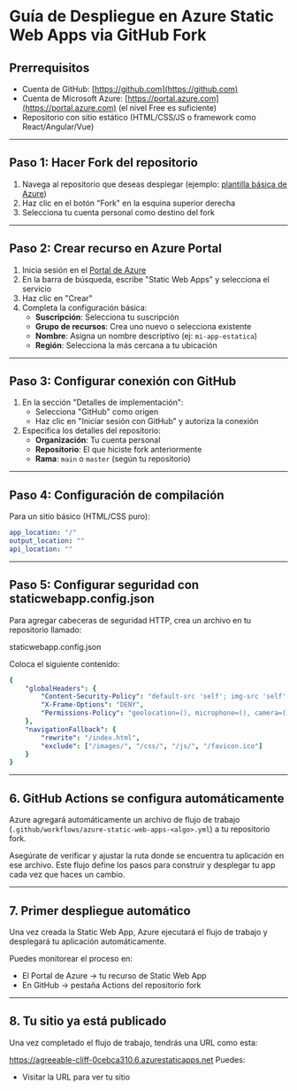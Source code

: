 # Guía de Despliegue en Azure Static Web Apps via GitHub Fork

## Prerrequisitos
- Cuenta de GitHub: [https://github.com](https://github.com)
- Cuenta de Microsoft Azure: [https://portal.azure.com](https://portal.azure.com) (el nivel Free es suficiente)
- Repositorio con sitio estático (HTML/CSS/JS o framework como React/Angular/Vue)

---

## Paso 1: Hacer Fork del repositorio
1. Navega al repositorio que deseas desplegar (ejemplo: [plantilla básica de Azure](https://github.com/Azure-Samples/js-e2e-static-web-app))
2. Haz clic en el botón "Fork" en la esquina superior derecha
3. Selecciona tu cuenta personal como destino del fork

---

## Paso 2: Crear recurso en Azure Portal
1. Inicia sesión en el [Portal de Azure](https://portal.azure.com)
2. En la barra de búsqueda, escribe "Static Web Apps" y selecciona el servicio
3. Haz clic en "Crear"
4. Completa la configuración básica:
   - **Suscripción**: Selecciona tu suscripción
   - **Grupo de recursos**: Crea uno nuevo o selecciona existente
   - **Nombre**: Asigna un nombre descriptivo (ej: `mi-app-estatica`)
   - **Región**: Selecciona la más cercana a tu ubicación

---

## Paso 3: Configurar conexión con GitHub
1. En la sección "Detalles de implementación":
   - Selecciona "GitHub" como origen
   - Haz clic en "Iniciar sesión con GitHub" y autoriza la conexión
2. Especifica los detalles del repositorio:
   - **Organización**: Tu cuenta personal
   - **Repositorio**: El que hiciste fork anteriormente
   - **Rama**: `main` o `master` (según tu repositorio)

---

## Paso 4: Configuración de compilación
Para un sitio básico (HTML/CSS puro):
```yaml
app_location: "/"
output_location: ""
api_location: ""
```
---
## Paso 5: Configurar seguridad con staticwebapp.config.json
Para agregar cabeceras de seguridad HTTP, crea un archivo en tu repositorio llamado:

staticwebapp.config.json

Coloca el siguiente contenido:
```yaml
{
    "globalHeaders": {
        "Content-Security-Policy": "default-src 'self'; img-src 'self' https://raw.githubusercontent.com https://pokeapi.co https://www.packages.org/publications/open-access.html",
        "X-Frame-Options": "DENY",
        "Permissions-Policy": "geolocation=(), microphone=(), camera=()"
    },
    "navigationFallback": {
        "rewrite": "/index.html",
        "exclude": ["/images/", "/css/", "/js/", "/favicon.ico"]
    }
}

```
---

## 6. GitHub Actions se configura automáticamente

Azure agregará automáticamente un archivo de flujo de trabajo (`.github/workflows/azure-static-web-apps-<algo>.yml`) a tu repositorio fork.

Asegúrate de verificar y ajustar la ruta donde se encuentra tu aplicación en ese archivo. Este flujo define los pasos para construir y desplegar tu app cada vez que haces un cambio.

---

## 7. Primer despliegue automático

Una vez creada la Static Web App, Azure ejecutará el flujo de trabajo y desplegará tu aplicación automáticamente.

Puedes monitorear el proceso en:
- El Portal de Azure → tu recurso de Static Web App
- En GitHub → pestaña Actions del repositorio fork

---

## 8. Tu sitio ya está publicado

Una vez completado el flujo de trabajo, tendrás una URL como esta:

https://agreeable-cliff-0cebca310.6.azurestaticapps.net
Puedes:
- Visitar la URL para ver tu sitio

